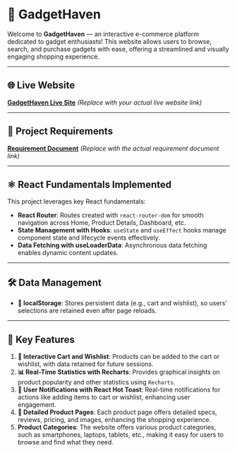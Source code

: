 # 📱 GadgetHaven

Welcome to **GadgetHaven** — an interactive e-commerce platform dedicated to gadget enthusiasts! This website allows users to browse, search, and purchase gadgets with ease, offering a streamlined and visually engaging shopping experience.

---

## 🌐 Live Website
[**GadgetHaven Live Site**](https://example.com) *(Replace with your actual live website link)*

---

## 📄 Project Requirements
[**Requirement Document**](https://example.com/requirements) *(Replace with the actual requirement document link)*

---

## ⚛️ React Fundamentals Implemented

This project leverages key React fundamentals:

- **React Router**: Routes created with `react-router-dom` for smooth navigation across Home, Product Details, Dashboard, etc.
- **State Management with Hooks**: `useState` and `useEffect` hooks manage component state and lifecycle events effectively.
- **Data Fetching with useLoaderData**: Asynchronous data fetching enables dynamic content updates.
---

## 🛠️ Data Management

- **💾 localStorage**: Stores persistent data (e.g., cart and wishlist), so users’ selections are retained even after page reloads.

---

## 🌟 Key Features

1. **🛒 Interactive Cart and Wishlist**: Products can be added to the cart or wishlist, with data retained for future sessions.
2. **📊 Real-Time Statistics with Recharts**: Provides graphical insights on product popularity and other statistics using `Recharts`.
3. **🔔 User Notifications with React Hot Toast**: Real-time notifications for actions like adding items to cart or wishlist, enhancing user engagement.
4. **📄 Detailed Product Pages**: Each product page offers detailed specs, reviews, pricing, and images, enhancing the shopping experience.
5. **Product Categories**: The website offers various product categories, such as smartphones, laptops, tablets, etc., making it easy for users to browse and find what they need.

